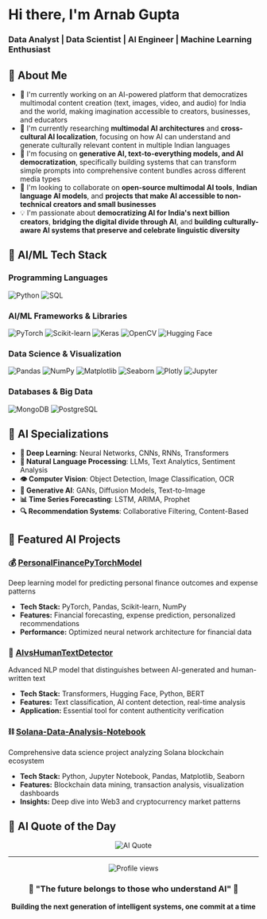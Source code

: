 # Hi there, I'm Arnab Gupta
### Data Analyst | Data Scientist | AI Engineer | Machine Learning Enthusiast 

## 🧠 About Me
- 🤖 I'm currently working on an AI-powered platform that democratizes multimodal content creation (text, images, video, and audio) for India and the world, making imagination accessible to creators, businesses, and educators
- 🔬 I'm currently researching **multimodal AI architectures** and **cross-cultural AI localization**, focusing on how AI can understand and generate culturally relevant content in multiple Indian languages
- 🎯 I'm focusing on **generative AI, text-to-everything models, and AI democratization**, specifically building systems that can transform simple prompts into comprehensive content bundles across different media types
- 🤝 I'm looking to collaborate on **open-source multimodal AI tools**, **Indian language AI models**, and **projects that make AI accessible to non-technical creators and small businesses**
- 💡 I'm passionate about **democratizing AI for India's next billion creators**, **bridging the digital divide through AI**, and **building culturally-aware AI systems that preserve and celebrate linguistic diversity**


## 🚀 AI/ML Tech Stack

### Programming Languages
![Python](https://img.shields.io/badge/-Python-3776AB?style=flat-square&logo=python&logoColor=white)
![SQL](https://img.shields.io/badge/-SQL-4479A1?style=flat-square&logo=postgresql&logoColor=white)

### AI/ML Frameworks & Libraries
![PyTorch](https://img.shields.io/badge/-PyTorch-EE4C2C?style=flat-square&logo=pytorch&logoColor=white)
![Scikit-learn](https://img.shields.io/badge/-Scikit--learn-F7931E?style=flat-square&logo=scikitlearn&logoColor=white)
![Keras](https://img.shields.io/badge/-Keras-D00000?style=flat-square&logo=keras&logoColor=white)
![OpenCV](https://img.shields.io/badge/-OpenCV-5C3EE8?style=flat-square&logo=opencv&logoColor=white)
![Hugging Face](https://img.shields.io/badge/-🤗%20Hugging%20Face-FFD21E?style=flat-square&logoColor=black)

### Data Science & Visualization
![Pandas](https://img.shields.io/badge/-Pandas-150458?style=flat-square&logo=pandas&logoColor=white)
![NumPy](https://img.shields.io/badge/-NumPy-013243?style=flat-square&logo=numpy&logoColor=white)
![Matplotlib](https://img.shields.io/badge/-Matplotlib-11557c?style=flat-square&logo=python&logoColor=white)
![Seaborn](https://img.shields.io/badge/-Seaborn-3776AB?style=flat-square&logo=python&logoColor=white)
![Plotly](https://img.shields.io/badge/-Plotly-3F4F75?style=flat-square&logo=plotly&logoColor=white)
![Jupyter](https://img.shields.io/badge/-Jupyter-F37626?style=flat-square&logo=jupyter&logoColor=white)

### Databases & Big Data
![MongoDB](https://img.shields.io/badge/-MongoDB-47A248?style=flat-square&logo=mongodb&logoColor=white)
![PostgreSQL](https://img.shields.io/badge/-PostgreSQL-336791?style=flat-square&logo=postgresql&logoColor=white)

## 🔬 AI Specializations

- **🧠 Deep Learning**: Neural Networks, CNNs, RNNs, Transformers
- **💬 Natural Language Processing**: LLMs, Text Analytics, Sentiment Analysis
- **👁️ Computer Vision**: Object Detection, Image Classification, OCR
- **🤖 Generative AI**: GANs, Diffusion Models, Text-to-Image
- **📊 Time Series Forecasting**: LSTM, ARIMA, Prophet
- **🔍 Recommendation Systems**: Collaborative Filtering, Content-Based

## 🤖 Featured AI Projects

### 💰 [PersonalFinancePyTorchModel](https://github.com/ai-ivision/PersonalFinancePyTorchModel)
Deep learning model for predicting personal finance outcomes and expense patterns
- **Tech Stack:** PyTorch, Pandas, Scikit-learn, NumPy
- **Features:** Financial forecasting, expense prediction, personalized recommendations
- **Performance:** Optimized neural network architecture for financial data

### 🤖 [AIvsHumanTextDetector](https://github.com/ai-ivision/AIvsHumanTextDetector)
Advanced NLP model that distinguishes between AI-generated and human-written text
- **Tech Stack:** Transformers, Hugging Face, Python, BERT
- **Features:** Text classification, AI content detection, real-time analysis
- **Application:** Essential tool for content authenticity verification

### ⛓️ [Solana-Data-Analysis-Notebook](https://github.com/ai-ivision/Solana-Data-Analysis-Notebook)
Comprehensive data science project analyzing Solana blockchain ecosystem
- **Tech Stack:** Python, Jupyter Notebook, Pandas, Matplotlib, Seaborn
- **Features:** Blockchain data mining, transaction analysis, visualization dashboards
- **Insights:** Deep dive into Web3 and cryptocurrency market patterns

<!--## 📚 AI Research & Publications

### 📄 Research Papers
- [Paper Title 1] - Conference/Journal Name (Year)
- [Paper Title 2] - Conference/Journal Name (Year)

### 🎤 Talks & Presentations
- "AI in Production: Lessons Learned" - AI Conference 2024
- "Ethical AI Development" - ML Meetup 2023

### 📝 AI Blog Posts

- [Understanding Transformer Architecture](blog-link)
- [MLOps Best Practices for Production AI](blog-link)
- [The Future of Generative AI](blog-link)
 BLOG-POST-LIST:END -->

<!--## 🎓 Education & Certifications

- 🏆 **AWS Certified Machine Learning - Specialty**
- 🏆 **Google Cloud Professional ML Engineer**
- 🏆 **Deep Learning Specialization (Coursera)**
- 🎓 **M.S. in Artificial Intelligence** - [University Name]
- 🎓 **B.S. in Computer Science** - [University Name] 

<!--## 🌟 AI Community Involvement

- 🤝 **Open Source Contributor**: TensorFlow, Hugging Face Transformers
- 👥 **AI Meetup Organizer**: [Local AI/ML Meetup Group]
- 🏅 **Kaggle Expert**: Top 5% in 3 competitions
- 📚 **AI Mentor**: Mentoring junior ML engineers and students

## 📊 Coding Activity-->

<!--START_SECTION:waka-->
<!--END_SECTION:waka-->

<!--## 🤝 Connect with Me

<div align="center">
  
[![LinkedIn](https://img.shields.io/badge/LinkedIn-0077B5?style=for-the-badge&logo=linkedin&logoColor=white)](https://linkedin.com/in/yourprofile)
[![Twitter](https://img.shields.io/badge/Twitter-1DA1F2?style=for-the-badge&logo=twitter&logoColor=white)](https://twitter.com/yourhandle)
[![Kaggle](https://img.shields.io/badge/Kaggle-20BEFF?style=for-the-badge&logo=kaggle&logoColor=white)](https://kaggle.com/yourprofile)
[![Medium](https://img.shields.io/badge/Medium-12100E?style=for-the-badge&logo=medium&logoColor=white)](https://medium.com/@yourhandle)
[![Google Scholar](https://img.shields.io/badge/Google%20Scholar-4285F4?style=for-the-badge&logo=googlescholar&logoColor=white)](https://scholar.google.com/yourprofile)
[![Portfolio](https://img.shields.io/badge/Portfolio-000000?style=for-the-badge&logo=About.me&logoColor=white)](https://yourportfolio.com)

</div>-->

## 💭 AI Quote of the Day
<div align="center">
  <img src="https://quotes-github-readme.vercel.app/api?type=horizontal&theme=tokyonight" alt="AI Quote" />
</div>

---

<div align="center">
  <img src="https://komarev.com/ghpvc/?username=ai-ivision&color=brightgreen&style=flat-square&label=Profile+Views" alt="Profile views" />
  
  ### 🤖 "The future belongs to those who understand AI" 🚀
  
  **Building the next generation of intelligent systems, one commit at a time**
  
</div>

